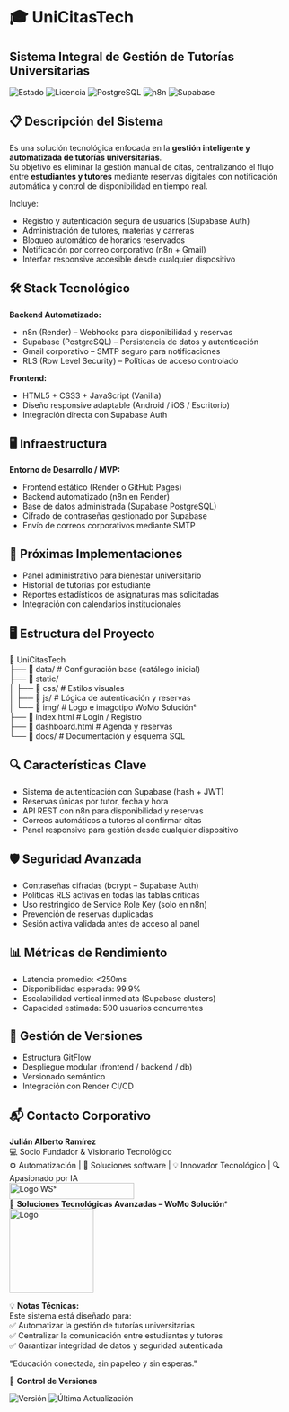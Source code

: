 # 🎓 UniCitasTech  
## Sistema Integral de Gestión de Tutorías Universitarias  

![Estado](https://img.shields.io/badge/🚀_En_Desarrollo-blue) ![Licencia](https://img.shields.io/badge/Licencia-🔒_Privada-red) ![PostgreSQL](https://img.shields.io/badge/PostgreSQL-4169E1?logo=postgresql&logoColor=white) ![n8n](https://img.shields.io/badge/n8n-Automation-orange?logo=n8n&logoColor=white)  ![Supabase](https://img.shields.io/badge/Supabase-Auth_%26_DB-3ECF8E?logo=supabase&logoColor=white) 

## 📋 Descripción del Sistema  
Es una solución tecnológica enfocada en la **gestión inteligente y automatizada de tutorías universitarias**.  
Su objetivo es eliminar la gestión manual de citas, centralizando el flujo entre **estudiantes y tutores** mediante reservas digitales con notificación automática y control de disponibilidad en tiempo real.  

Incluye:  
- Registro y autenticación segura de usuarios (Supabase Auth)  
- Administración de tutores, materias y carreras  
- Bloqueo automático de horarios reservados  
- Notificación por correo corporativo (n8n + Gmail)  
- Interfaz responsive accesible desde cualquier dispositivo  

## 🛠 Stack Tecnológico  
**Backend Automatizado:**  
- n8n (Render) – Webhooks para disponibilidad y reservas  
- Supabase (PostgreSQL) – Persistencia de datos y autenticación  
- Gmail corporativo – SMTP seguro para notificaciones  
- RLS (Row Level Security) – Políticas de acceso controlado  

**Frontend:**  
- HTML5 + CSS3 + JavaScript (Vanilla)  
- Diseño responsive adaptable (Android / iOS / Escritorio)  
- Integración directa con Supabase Auth  

## 🖥️ Infraestructura  
**Entorno de Desarrollo / MVP:**  
- Frontend estático (Render o GitHub Pages)  
- Backend automatizado (n8n en Render)  
- Base de datos administrada (Supabase PostgreSQL)  
- Cifrado de contraseñas gestionado por Supabase  
- Envío de correos corporativos mediante SMTP  

## 🚀 Próximas Implementaciones  
- Panel administrativo para bienestar universitario  
- Historial de tutorías por estudiante  
- Reportes estadísticos de asignaturas más solicitadas  
- Integración con calendarios institucionales  

## 🖥️ Estructura del Proyecto  
📁 UniCitasTech  
├── 📂 data/ # Configuración base (catálogo inicial)  
├── 📂 static/  
│ ├── 📂 css/ # Estilos visuales  
│ ├── 📂 js/ # Lógica de autenticación y reservas  
│ └── 📂 img/ # Logo e imagotipo WoMo Soluciónˢ  
├── 📄 index.html # Login / Registro  
├── 📄 dashboard.html # Agenda y reservas  
└── 📂 docs/ # Documentación y esquema SQL  

## 🔍 Características Clave  
- Sistema de autenticación con Supabase (hash + JWT)  
- Reservas únicas por tutor, fecha y hora  
- API REST con n8n para disponibilidad y reservas  
- Correos automáticos a tutores al confirmar citas  
- Panel responsive para gestión desde cualquier dispositivo  

## 🛡️ Seguridad Avanzada  
- Contraseñas cifradas (bcrypt – Supabase Auth)  
- Políticas RLS activas en todas las tablas críticas  
- Uso restringido de Service Role Key (solo en n8n)  
- Prevención de reservas duplicadas  
- Sesión activa validada antes de acceso al panel  

## 📊 Métricas de Rendimiento  
- Latencia promedio: <250ms  
- Disponibilidad esperada: 99.9%  
- Escalabilidad vertical inmediata (Supabase clusters)  
- Capacidad estimada: 500 usuarios concurrentes  

## 📝 Gestión de Versiones  
- Estructura GitFlow  
- Despliegue modular (frontend / backend / db)  
- Versionado semántico  
- Integración con Render CI/CD  

## 📬 Contacto Corporativo  
**Julián Alberto Ramírez**  
💻 Socio Fundador & Visionario Tecnológico  
⚙️ Automatización | 🧩 Soluciones software | 💡 Innovador Tecnológico | 🔍 Apasionado por IA  
<img width="222" height="29" alt="Logo WSˢ" src="https://github.com/user-attachments/assets/24519130-f605-4762-a4f2-374c450f2b64" />  
🏢 **Soluciones Tecnológicas Avanzadas – WoMo Soluciónˢ**  
<img width="150" height="150" alt="Logo" src="https://github.com/user-attachments/assets/09c23a95-e483-452e-880f-e7c90c222014" />  

💡 **Notas Técnicas:**  
Este sistema está diseñado para:  
✅ Automatizar la gestión de tutorías universitarias  
✅ Centralizar la comunicación entre estudiantes y tutores  
✅ Garantizar integridad de datos y seguridad autenticada  

"Educación conectada, sin papeleo y sin esperas."  

📅 **Control de Versiones**  

![Versión](https://img.shields.io/badge/Versión-1.0.0-blue) ![Última Actualización](https://img.shields.io/badge/Actualizado-Oct_2025-green)
